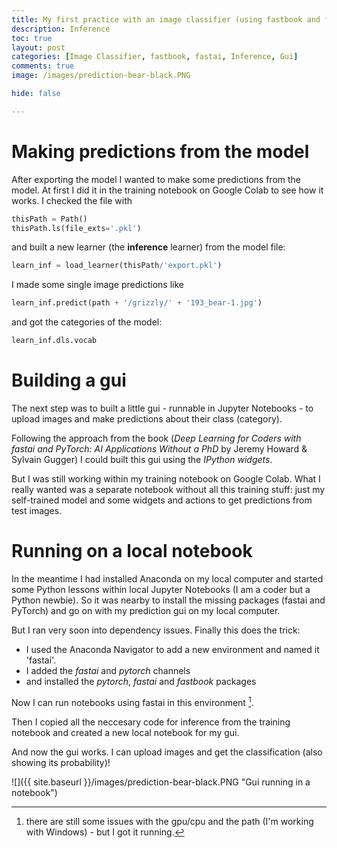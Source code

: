 ```yaml
---
title: My first practice with an image classifier (using fastbook and fastai), Part II
description: Inference
toc: true
layout: post
categories: [Image Classifier, fastbook, fastai, Inference, Gui]
comments: true
image: /images/prediction-bear-black.PNG

hide: false

---
```


# Making predictions from the model
After exporting the model I wanted to make some predictions from the model. At first I did it in the training notebook on Google Colab to see how it works.
I checked the file with
```python
thisPath = Path()
thisPath.ls(file_exts='.pkl')
```
and built a new learner (the **inference** learner) from the model file:
```python
learn_inf = load_learner(thisPath/'export.pkl')
```
I made some single image predictions like
```python
learn_inf.predict(path + '/grizzly/' + '193_bear-1.jpg')
```
and got the categories of the model:
```python
learn_inf.dls.vocab
```
# Building a gui
The next step was to built a little gui - runnable in Jupyter Notebooks - to upload images and make predictions about their class (category).

Following the approach from the book (*Deep Learning for Coders with fastai and PyTorch: AI Applications Without a PhD* by Jeremy Howard & Sylvain Gugger) I could built this gui using the *IPython widgets*.

But I was still working within my training notebook on Google Colab. What I really wanted was a separate notebook without all this training stuff: just my self-trained model and some widgets and actions to get predictions from test images.

# Running on a local notebook
In the meantime I had installed Anaconda on my local computer and started some Python lessons within local Jupyter Notebooks (I am a coder but a Python newbie). So it was nearby to install the missing packages (fastai and PyTorch) and go on with my prediction gui on my local computer.

But I ran very soon into dependency issues. Finally this does the trick:
- I used the Anaconda Navigator to add a new environment and named it 'fastai'.
- I added the *fastai* and *pytorch* channels
- and installed the *pytorch*, *fastai* and *fastbook* packages

Now I can run notebooks using fastai in this environment [^1].

Then I copied all the neccesary code for inference from the training notebook and created a new local notebook for my gui.

And now the gui works. I can upload images and get the classification (also showing its probability)!

![]({{ site.baseurl }}/images/prediction-bear-black.PNG "Gui running in a notebook")




[^1]:there are still some issues with the gpu/cpu and the path (I'm working with Windows) - but I got it running.














